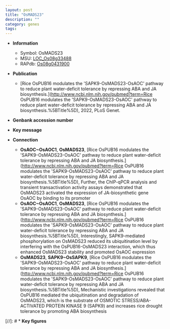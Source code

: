 ```yaml
---
layout: post
title: "OsMADS23"
description: ""
category: genes
tags: 
---
```


* **Information**  
    + Symbol: OsMADS23  
    + MSU: [LOC_Os08g33488](http://rice.uga.edu/cgi-bin/ORF_infopage.cgi?orf=LOC_Os08g33488)  
    + RAPdb: [Os08g0431900](https://rapdb.dna.affrc.go.jp/locus/?name=Os08g0431900)  

* **Publication**  
    + [Rice OsPUB16 modulates the &#x27;SAPK9-OsMADS23-OsAOC&#x27; pathway to reduce plant water-deficit tolerance by repressing ABA and JA biosynthesis.](http://www.ncbi.nlm.nih.gov/pubmed?term=Rice OsPUB16 modulates the &#x27;SAPK9-OsMADS23-OsAOC&#x27; pathway to reduce plant water-deficit tolerance by repressing ABA and JA biosynthesis.%5BTitle%5D), 2022, PLoS Genet.

* **Genbank accession number**  

* **Key message**  

* **Connection**  
    + __OsAOC~OsAOC1__, __OsMADS23__, [Rice OsPUB16 modulates the &#x27;SAPK9-OsMADS23-OsAOC&#x27; pathway to reduce plant water-deficit tolerance by repressing ABA and JA biosynthesis.](http://www.ncbi.nlm.nih.gov/pubmed?term=Rice OsPUB16 modulates the &#x27;SAPK9-OsMADS23-OsAOC&#x27; pathway to reduce plant water-deficit tolerance by repressing ABA and JA biosynthesis.%5BTitle%5D),  Further, the ChIP-qPCR analysis and transient transactivation activity assays demonstrated that OsMADS23 activated the expression of JA-biosynthetic gene OsAOC by binding to its promoter
    + __OsAOC~OsAOC1__, __OsMADS23__, [Rice OsPUB16 modulates the &#x27;SAPK9-OsMADS23-OsAOC&#x27; pathway to reduce plant water-deficit tolerance by repressing ABA and JA biosynthesis.](http://www.ncbi.nlm.nih.gov/pubmed?term=Rice OsPUB16 modulates the &#x27;SAPK9-OsMADS23-OsAOC&#x27; pathway to reduce plant water-deficit tolerance by repressing ABA and JA biosynthesis.%5BTitle%5D),  Interestingly, SAPK9-mediated phosphorylation on OsMADS23 reduced its ubiquitination level by interfering with the OsPUB16-OsMADS23 interaction, which thus enhanced OsMADS23 stability and promoted OsAOC expression
    + __OsMADS23__, __SAPK9~OsSAPK9__, [Rice OsPUB16 modulates the &#x27;SAPK9-OsMADS23-OsAOC&#x27; pathway to reduce plant water-deficit tolerance by repressing ABA and JA biosynthesis.](http://www.ncbi.nlm.nih.gov/pubmed?term=Rice OsPUB16 modulates the &#x27;SAPK9-OsMADS23-OsAOC&#x27; pathway to reduce plant water-deficit tolerance by repressing ABA and JA biosynthesis.%5BTitle%5D),  Mechanistic investigations revealed that OsPUB16 mediated the ubiquitination and degradation of OsMADS23, which is the substrate of OSMOTIC STRESS/ABA-ACTIVATED PROTEIN KINASE 9 (SAPK9) and increases rice drought tolerance by promoting ABA biosynthesis

[//]: # * **Key figures**  


